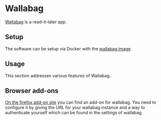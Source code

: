 # Wallabag

[Wallabag](https://github.com/wallabag/wallabag) is a read-it-later app.

## Setup

The software can be setup via Docker with the
[wallabag image](./docker-images/wallabag_-_wallabag.md).

## Usage

This section addresses various features of Wallabag.

## Browser add-ons

[On the firefox add-on site](https://addons.mozilla.org/de/firefox/addon/linkding-extension/)
you can find an add-on for wallabag.
You need to configure it by giving the URL for your wallabag instance and a way
to authenticate yourself which can be found in the settings of wallabag.
